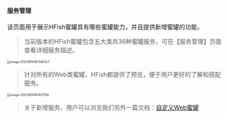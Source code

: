 
#### 服务管理

该页面用于展示HFish蜜罐具有哪些蜜罐能力，并且提供新增蜜罐的功能。

> 当前版本的HFish蜜罐包含五大类共36种蜜罐服务，可在【服务管理】页面查看详细服务描述。

<img src="/images/image-20210914161340527.png" alt="image-20210914161340527" style="zoom:50%;" />


> 针对所有的Web类蜜罐，HFish都提供了预览，便于用户更好的了解和搭配服务。

<img src="/images/image-20210914161437108.png" alt="image-20210914161437108" style="zoom:50%;" />

> 关于新增服务，用户可以浏览我们另外一篇文档：[自定义Web蜜罐](https://hfish.io/#/5-1-diy)
